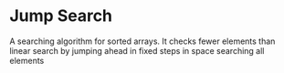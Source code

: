 # Jump Search
A searching algorithm for sorted arrays.
It checks fewer elements than linear search by jumping ahead in fixed steps in space searching all elements